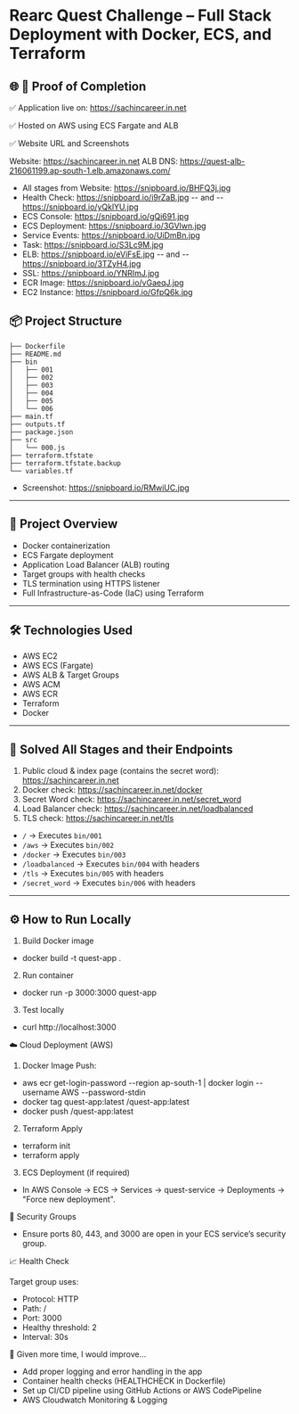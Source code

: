 # Rearc Quest Challenge – Full Stack Deployment with Docker, ECS, and Terraform

## 🌐 📸 Proof of Completion

✅ Application live on: https://sachincareer.in.net

✅ Hosted on AWS using ECS Fargate and ALB

✅ Website URL and Screenshots

Website: https://sachincareer.in.net 
ALB DNS: https://quest-alb-216061199.ap-south-1.elb.amazonaws.com/

- All stages from Website: https://snipboard.io/BHFQ3j.jpg
- Health Check: https://snipboard.io/i9rZaB.jpg  -- and -- https://snipboard.io/yQklYU.jpg
- ECS Console: https://snipboard.io/gQi691.jpg  
- ECS Deployment: https://snipboard.io/3GVlwn.jpg
- Service Events: https://snipboard.io/UiDmBn.jpg
- Task: https://snipboard.io/S3Lc9M.jpg
- ELB: https://snipboard.io/eViFsE.jpg -- and -- https://snipboard.io/3TZyH4.jpg
- SSL: https://snipboard.io/YNRImJ.jpg
- ECR Image: https://snipboard.io/vGaeqJ.jpg
- EC2 Instance: https://snipboard.io/GfpQ6k.jpg


## 📦 Project Structure

```/home/quest/
├── Dockerfile
├── README.md
├── bin
│   ├── 001
│   ├── 002
│   ├── 003
│   ├── 004
│   ├── 005
│   └── 006
├── main.tf
├── outputs.tf
├── package.json
├── src
│   └── 000.js
├── terraform.tfstate
├── terraform.tfstate.backup
└── variables.tf
```

- Screenshot: https://snipboard.io/RMwiUC.jpg


---
## 🚀 Project Overview

- Docker containerization
- ECS Fargate deployment
- Application Load Balancer (ALB) routing
- Target groups with health checks
- TLS termination using HTTPS listener
- Full Infrastructure-as-Code (IaC) using Terraform

---

## 🛠️ Technologies Used

- AWS EC2
- AWS ECS (Fargate)
- AWS ALB & Target Groups
- AWS ACM
- AWS ECR
- Terraform
- Docker


---

## 🧪 Solved All Stages and their Endpoints

1. Public cloud & index page (contains the secret word): https://sachincareer.in.net 
2. Docker check: https://sachincareer.in.net/docker
3. Secret Word check: https://sachincareer.in.net/secret_word
4. Load Balancer check: https://sachincareer.in.net/loadbalanced
5. TLS check: https://sachincareer.in.net/tls

- `/` → Executes `bin/001`
- `/aws` → Executes `bin/002`
- `/docker` → Executes `bin/003`
- `/loadbalanced` → Executes `bin/004` with headers
- `/tls` → Executes `bin/005` with headers
- `/secret_word` → Executes `bin/006` with headers

---

## ⚙️ How to Run Locally

1. Build Docker image
 
- docker build -t quest-app .
   
2. Run container

- docker run -p 3000:3000 quest-app

3. Test locally

- curl http://localhost:3000


☁️ Cloud Deployment (AWS)

1. Docker Image Push:

- aws ecr get-login-password --region ap-south-1 | docker login --username AWS --password-stdin <ECR-URL>
- docker tag quest-app:latest <ECR-URL>/quest-app:latest
- docker push <ECR-URL>/quest-app:latest

2. Terraform Apply

- terraform init
- terraform apply

3. ECS Deployment (if required)

- In AWS Console → ECS → Services → quest-service → Deployments → "Force new deployment".



🔐 Security Groups

- Ensure ports 80, 443, and 3000 are open in your ECS service’s security group.


📈 Health Check

Target group uses:

- Protocol: HTTP
- Path: /
- Port: 3000
- Healthy threshold: 2
- Interval: 30s

🧠 Given more time, I would improve...

- Add proper logging and error handling in the app
- Container health checks (HEALTHCHECK in Dockerfile)
- Set up CI/CD pipeline using GitHub Actions or AWS CodePipeline
- AWS Cloudwatch Monitoring & Logging
